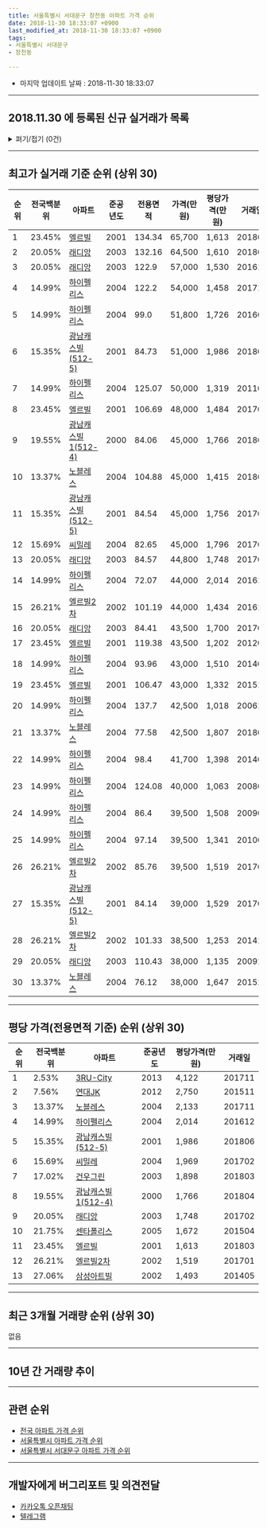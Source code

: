 ```yaml
---
title: 서울특별시 서대문구 창천동 아파트 가격 순위
date: 2018-11-30 18:33:07 +0900
last_modified_at: 2018-11-30 18:33:07 +0900
tags:
- 서울특별시 서대문구
- 창천동

---
```


* 마지막 업데이트 날짜 : 2018-11-30 18:33:07

---

## 2018.11.30 에 등록된 신규 실거래가 목록

<details>
<summary>펴기/접기 (0건)</summary>
<div markdown="1">

|아파트|전국백분위|준공년도|전용면적|가격(만원)|평당가격(만원)|거래일|
|---|---|---|---|---|---|---|
|없음|||||||


</div>
</details>

---

## 최고가 실거래 기준 순위 (상위 30)


|순위|전국백분위|아파트|준공년도|전용면적|가격(만원)|평당가격(만원)|거래일|
|---|---|---|---|---|---|---|---|
|1|23.45%|[엘르빌](https://search.naver.com/search.naver?query=%EC%84%9C%EC%9A%B8%ED%8A%B9%EB%B3%84%EC%8B%9C+%EC%84%9C%EB%8C%80%EB%AC%B8%EA%B5%AC+%EC%B0%BD%EC%B2%9C%EB%8F%99+%EC%97%98%EB%A5%B4%EB%B9%8C)|2001|134.34|65,700|1,613|201803|
|2|20.05%|[래디앙](https://search.naver.com/search.naver?query=%EC%84%9C%EC%9A%B8%ED%8A%B9%EB%B3%84%EC%8B%9C+%EC%84%9C%EB%8C%80%EB%AC%B8%EA%B5%AC+%EC%B0%BD%EC%B2%9C%EB%8F%99+%EB%9E%98%EB%94%94%EC%95%99)|2003|132.16|64,500|1,610|201806|
|3|20.05%|[래디앙](https://search.naver.com/search.naver?query=%EC%84%9C%EC%9A%B8%ED%8A%B9%EB%B3%84%EC%8B%9C+%EC%84%9C%EB%8C%80%EB%AC%B8%EA%B5%AC+%EC%B0%BD%EC%B2%9C%EB%8F%99+%EB%9E%98%EB%94%94%EC%95%99)|2003|122.9|57,000|1,530|201610|
|4|14.99%|[하이펠리스](https://search.naver.com/search.naver?query=%EC%84%9C%EC%9A%B8%ED%8A%B9%EB%B3%84%EC%8B%9C+%EC%84%9C%EB%8C%80%EB%AC%B8%EA%B5%AC+%EC%B0%BD%EC%B2%9C%EB%8F%99+%ED%95%98%EC%9D%B4%ED%8E%A0%EB%A6%AC%EC%8A%A4)|2004|122.2|54,000|1,458|201712|
|5|14.99%|[하이펠리스](https://search.naver.com/search.naver?query=%EC%84%9C%EC%9A%B8%ED%8A%B9%EB%B3%84%EC%8B%9C+%EC%84%9C%EB%8C%80%EB%AC%B8%EA%B5%AC+%EC%B0%BD%EC%B2%9C%EB%8F%99+%ED%95%98%EC%9D%B4%ED%8E%A0%EB%A6%AC%EC%8A%A4)|2004|99.0|51,800|1,726|201605|
|6|15.35%|[광남캐스빌(512-5)](https://search.naver.com/search.naver?query=%EC%84%9C%EC%9A%B8%ED%8A%B9%EB%B3%84%EC%8B%9C+%EC%84%9C%EB%8C%80%EB%AC%B8%EA%B5%AC+%EC%B0%BD%EC%B2%9C%EB%8F%99+%EA%B4%91%EB%82%A8%EC%BA%90%EC%8A%A4%EB%B9%8C%28512-5%29)|2001|84.73|51,000|1,986|201806|
|7|14.99%|[하이펠리스](https://search.naver.com/search.naver?query=%EC%84%9C%EC%9A%B8%ED%8A%B9%EB%B3%84%EC%8B%9C+%EC%84%9C%EB%8C%80%EB%AC%B8%EA%B5%AC+%EC%B0%BD%EC%B2%9C%EB%8F%99+%ED%95%98%EC%9D%B4%ED%8E%A0%EB%A6%AC%EC%8A%A4)|2004|125.07|50,000|1,319|201104|
|8|23.45%|[엘르빌](https://search.naver.com/search.naver?query=%EC%84%9C%EC%9A%B8%ED%8A%B9%EB%B3%84%EC%8B%9C+%EC%84%9C%EB%8C%80%EB%AC%B8%EA%B5%AC+%EC%B0%BD%EC%B2%9C%EB%8F%99+%EC%97%98%EB%A5%B4%EB%B9%8C)|2001|106.69|48,000|1,484|201703|
|9|19.55%|[광남캐스빌1(512-4)](https://search.naver.com/search.naver?query=%EC%84%9C%EC%9A%B8%ED%8A%B9%EB%B3%84%EC%8B%9C+%EC%84%9C%EB%8C%80%EB%AC%B8%EA%B5%AC+%EC%B0%BD%EC%B2%9C%EB%8F%99+%EA%B4%91%EB%82%A8%EC%BA%90%EC%8A%A4%EB%B9%8C1%28512-4%29)|2000|84.06|45,000|1,766|201804|
|10|13.37%|[노블레스](https://search.naver.com/search.naver?query=%EC%84%9C%EC%9A%B8%ED%8A%B9%EB%B3%84%EC%8B%9C+%EC%84%9C%EB%8C%80%EB%AC%B8%EA%B5%AC+%EC%B0%BD%EC%B2%9C%EB%8F%99+%EB%85%B8%EB%B8%94%EB%A0%88%EC%8A%A4)|2004|104.88|45,000|1,415|201806|
|11|15.35%|[광남캐스빌(512-5)](https://search.naver.com/search.naver?query=%EC%84%9C%EC%9A%B8%ED%8A%B9%EB%B3%84%EC%8B%9C+%EC%84%9C%EB%8C%80%EB%AC%B8%EA%B5%AC+%EC%B0%BD%EC%B2%9C%EB%8F%99+%EA%B4%91%EB%82%A8%EC%BA%90%EC%8A%A4%EB%B9%8C%28512-5%29)|2001|84.54|45,000|1,756|201706|
|12|15.69%|[씨밀레](https://search.naver.com/search.naver?query=%EC%84%9C%EC%9A%B8%ED%8A%B9%EB%B3%84%EC%8B%9C+%EC%84%9C%EB%8C%80%EB%AC%B8%EA%B5%AC+%EC%B0%BD%EC%B2%9C%EB%8F%99+%EC%94%A8%EB%B0%80%EB%A0%88)|2004|82.65|45,000|1,796|201708|
|13|20.05%|[래디앙](https://search.naver.com/search.naver?query=%EC%84%9C%EC%9A%B8%ED%8A%B9%EB%B3%84%EC%8B%9C+%EC%84%9C%EB%8C%80%EB%AC%B8%EA%B5%AC+%EC%B0%BD%EC%B2%9C%EB%8F%99+%EB%9E%98%EB%94%94%EC%95%99)|2003|84.57|44,800|1,748|201702|
|14|14.99%|[하이펠리스](https://search.naver.com/search.naver?query=%EC%84%9C%EC%9A%B8%ED%8A%B9%EB%B3%84%EC%8B%9C+%EC%84%9C%EB%8C%80%EB%AC%B8%EA%B5%AC+%EC%B0%BD%EC%B2%9C%EB%8F%99+%ED%95%98%EC%9D%B4%ED%8E%A0%EB%A6%AC%EC%8A%A4)|2004|72.07|44,000|2,014|201612|
|15|26.21%|[엘르빌2차](https://search.naver.com/search.naver?query=%EC%84%9C%EC%9A%B8%ED%8A%B9%EB%B3%84%EC%8B%9C+%EC%84%9C%EB%8C%80%EB%AC%B8%EA%B5%AC+%EC%B0%BD%EC%B2%9C%EB%8F%99+%EC%97%98%EB%A5%B4%EB%B9%8C2%EC%B0%A8)|2002|101.19|44,000|1,434|201611|
|16|20.05%|[래디앙](https://search.naver.com/search.naver?query=%EC%84%9C%EC%9A%B8%ED%8A%B9%EB%B3%84%EC%8B%9C+%EC%84%9C%EB%8C%80%EB%AC%B8%EA%B5%AC+%EC%B0%BD%EC%B2%9C%EB%8F%99+%EB%9E%98%EB%94%94%EC%95%99)|2003|84.41|43,500|1,700|201709|
|17|23.45%|[엘르빌](https://search.naver.com/search.naver?query=%EC%84%9C%EC%9A%B8%ED%8A%B9%EB%B3%84%EC%8B%9C+%EC%84%9C%EB%8C%80%EB%AC%B8%EA%B5%AC+%EC%B0%BD%EC%B2%9C%EB%8F%99+%EC%97%98%EB%A5%B4%EB%B9%8C)|2001|119.38|43,500|1,202|201203|
|18|14.99%|[하이펠리스](https://search.naver.com/search.naver?query=%EC%84%9C%EC%9A%B8%ED%8A%B9%EB%B3%84%EC%8B%9C+%EC%84%9C%EB%8C%80%EB%AC%B8%EA%B5%AC+%EC%B0%BD%EC%B2%9C%EB%8F%99+%ED%95%98%EC%9D%B4%ED%8E%A0%EB%A6%AC%EC%8A%A4)|2004|93.96|43,000|1,510|201402|
|19|23.45%|[엘르빌](https://search.naver.com/search.naver?query=%EC%84%9C%EC%9A%B8%ED%8A%B9%EB%B3%84%EC%8B%9C+%EC%84%9C%EB%8C%80%EB%AC%B8%EA%B5%AC+%EC%B0%BD%EC%B2%9C%EB%8F%99+%EC%97%98%EB%A5%B4%EB%B9%8C)|2001|106.47|43,000|1,332|201511|
|20|14.99%|[하이펠리스](https://search.naver.com/search.naver?query=%EC%84%9C%EC%9A%B8%ED%8A%B9%EB%B3%84%EC%8B%9C+%EC%84%9C%EB%8C%80%EB%AC%B8%EA%B5%AC+%EC%B0%BD%EC%B2%9C%EB%8F%99+%ED%95%98%EC%9D%B4%ED%8E%A0%EB%A6%AC%EC%8A%A4)|2004|137.7|42,500|1,018|200610|
|21|13.37%|[노블레스](https://search.naver.com/search.naver?query=%EC%84%9C%EC%9A%B8%ED%8A%B9%EB%B3%84%EC%8B%9C+%EC%84%9C%EB%8C%80%EB%AC%B8%EA%B5%AC+%EC%B0%BD%EC%B2%9C%EB%8F%99+%EB%85%B8%EB%B8%94%EB%A0%88%EC%8A%A4)|2004|77.58|42,500|1,807|201803|
|22|14.99%|[하이펠리스](https://search.naver.com/search.naver?query=%EC%84%9C%EC%9A%B8%ED%8A%B9%EB%B3%84%EC%8B%9C+%EC%84%9C%EB%8C%80%EB%AC%B8%EA%B5%AC+%EC%B0%BD%EC%B2%9C%EB%8F%99+%ED%95%98%EC%9D%B4%ED%8E%A0%EB%A6%AC%EC%8A%A4)|2004|98.4|41,700|1,398|201401|
|23|14.99%|[하이펠리스](https://search.naver.com/search.naver?query=%EC%84%9C%EC%9A%B8%ED%8A%B9%EB%B3%84%EC%8B%9C+%EC%84%9C%EB%8C%80%EB%AC%B8%EA%B5%AC+%EC%B0%BD%EC%B2%9C%EB%8F%99+%ED%95%98%EC%9D%B4%ED%8E%A0%EB%A6%AC%EC%8A%A4)|2004|124.08|40,000|1,063|200802|
|24|14.99%|[하이펠리스](https://search.naver.com/search.naver?query=%EC%84%9C%EC%9A%B8%ED%8A%B9%EB%B3%84%EC%8B%9C+%EC%84%9C%EB%8C%80%EB%AC%B8%EA%B5%AC+%EC%B0%BD%EC%B2%9C%EB%8F%99+%ED%95%98%EC%9D%B4%ED%8E%A0%EB%A6%AC%EC%8A%A4)|2004|86.4|39,500|1,508|200905|
|25|14.99%|[하이펠리스](https://search.naver.com/search.naver?query=%EC%84%9C%EC%9A%B8%ED%8A%B9%EB%B3%84%EC%8B%9C+%EC%84%9C%EB%8C%80%EB%AC%B8%EA%B5%AC+%EC%B0%BD%EC%B2%9C%EB%8F%99+%ED%95%98%EC%9D%B4%ED%8E%A0%EB%A6%AC%EC%8A%A4)|2004|97.14|39,500|1,341|201007|
|26|26.21%|[엘르빌2차](https://search.naver.com/search.naver?query=%EC%84%9C%EC%9A%B8%ED%8A%B9%EB%B3%84%EC%8B%9C+%EC%84%9C%EB%8C%80%EB%AC%B8%EA%B5%AC+%EC%B0%BD%EC%B2%9C%EB%8F%99+%EC%97%98%EB%A5%B4%EB%B9%8C2%EC%B0%A8)|2002|85.76|39,500|1,519|201701|
|27|15.35%|[광남캐스빌(512-5)](https://search.naver.com/search.naver?query=%EC%84%9C%EC%9A%B8%ED%8A%B9%EB%B3%84%EC%8B%9C+%EC%84%9C%EB%8C%80%EB%AC%B8%EA%B5%AC+%EC%B0%BD%EC%B2%9C%EB%8F%99+%EA%B4%91%EB%82%A8%EC%BA%90%EC%8A%A4%EB%B9%8C%28512-5%29)|2001|84.14|39,000|1,529|201702|
|28|26.21%|[엘르빌2차](https://search.naver.com/search.naver?query=%EC%84%9C%EC%9A%B8%ED%8A%B9%EB%B3%84%EC%8B%9C+%EC%84%9C%EB%8C%80%EB%AC%B8%EA%B5%AC+%EC%B0%BD%EC%B2%9C%EB%8F%99+%EC%97%98%EB%A5%B4%EB%B9%8C2%EC%B0%A8)|2002|101.33|38,500|1,253|201410|
|29|20.05%|[래디앙](https://search.naver.com/search.naver?query=%EC%84%9C%EC%9A%B8%ED%8A%B9%EB%B3%84%EC%8B%9C+%EC%84%9C%EB%8C%80%EB%AC%B8%EA%B5%AC+%EC%B0%BD%EC%B2%9C%EB%8F%99+%EB%9E%98%EB%94%94%EC%95%99)|2003|110.43|38,000|1,135|200912|
|30|13.37%|[노블레스](https://search.naver.com/search.naver?query=%EC%84%9C%EC%9A%B8%ED%8A%B9%EB%B3%84%EC%8B%9C+%EC%84%9C%EB%8C%80%EB%AC%B8%EA%B5%AC+%EC%B0%BD%EC%B2%9C%EB%8F%99+%EB%85%B8%EB%B8%94%EB%A0%88%EC%8A%A4)|2004|76.12|38,000|1,647|201512|


---

## 평당 가격(전용면적 기준) 순위 (상위 30)


|순위|전국백분위|아파트|준공년도|평당가격(만원)|거래일|
|---|---|---|---|---|---|
|1|2.53%|[3RU-City](https://search.naver.com/search.naver?query=%EC%84%9C%EC%9A%B8%ED%8A%B9%EB%B3%84%EC%8B%9C+%EC%84%9C%EB%8C%80%EB%AC%B8%EA%B5%AC+%EC%B0%BD%EC%B2%9C%EB%8F%99+3RU-City)|2013|4,122|201711|
|2|7.56%|[연대JK](https://search.naver.com/search.naver?query=%EC%84%9C%EC%9A%B8%ED%8A%B9%EB%B3%84%EC%8B%9C+%EC%84%9C%EB%8C%80%EB%AC%B8%EA%B5%AC+%EC%B0%BD%EC%B2%9C%EB%8F%99+%EC%97%B0%EB%8C%80JK)|2012|2,750|201511|
|3|13.37%|[노블레스](https://search.naver.com/search.naver?query=%EC%84%9C%EC%9A%B8%ED%8A%B9%EB%B3%84%EC%8B%9C+%EC%84%9C%EB%8C%80%EB%AC%B8%EA%B5%AC+%EC%B0%BD%EC%B2%9C%EB%8F%99+%EB%85%B8%EB%B8%94%EB%A0%88%EC%8A%A4)|2004|2,133|201711|
|4|14.99%|[하이펠리스](https://search.naver.com/search.naver?query=%EC%84%9C%EC%9A%B8%ED%8A%B9%EB%B3%84%EC%8B%9C+%EC%84%9C%EB%8C%80%EB%AC%B8%EA%B5%AC+%EC%B0%BD%EC%B2%9C%EB%8F%99+%ED%95%98%EC%9D%B4%ED%8E%A0%EB%A6%AC%EC%8A%A4)|2004|2,014|201612|
|5|15.35%|[광남캐스빌(512-5)](https://search.naver.com/search.naver?query=%EC%84%9C%EC%9A%B8%ED%8A%B9%EB%B3%84%EC%8B%9C+%EC%84%9C%EB%8C%80%EB%AC%B8%EA%B5%AC+%EC%B0%BD%EC%B2%9C%EB%8F%99+%EA%B4%91%EB%82%A8%EC%BA%90%EC%8A%A4%EB%B9%8C%28512-5%29)|2001|1,986|201806|
|6|15.69%|[씨밀레](https://search.naver.com/search.naver?query=%EC%84%9C%EC%9A%B8%ED%8A%B9%EB%B3%84%EC%8B%9C+%EC%84%9C%EB%8C%80%EB%AC%B8%EA%B5%AC+%EC%B0%BD%EC%B2%9C%EB%8F%99+%EC%94%A8%EB%B0%80%EB%A0%88)|2004|1,969|201702|
|7|17.02%|[건우그린](https://search.naver.com/search.naver?query=%EC%84%9C%EC%9A%B8%ED%8A%B9%EB%B3%84%EC%8B%9C+%EC%84%9C%EB%8C%80%EB%AC%B8%EA%B5%AC+%EC%B0%BD%EC%B2%9C%EB%8F%99+%EA%B1%B4%EC%9A%B0%EA%B7%B8%EB%A6%B0)|2003|1,898|201803|
|8|19.55%|[광남캐스빌1(512-4)](https://search.naver.com/search.naver?query=%EC%84%9C%EC%9A%B8%ED%8A%B9%EB%B3%84%EC%8B%9C+%EC%84%9C%EB%8C%80%EB%AC%B8%EA%B5%AC+%EC%B0%BD%EC%B2%9C%EB%8F%99+%EA%B4%91%EB%82%A8%EC%BA%90%EC%8A%A4%EB%B9%8C1%28512-4%29)|2000|1,766|201804|
|9|20.05%|[래디앙](https://search.naver.com/search.naver?query=%EC%84%9C%EC%9A%B8%ED%8A%B9%EB%B3%84%EC%8B%9C+%EC%84%9C%EB%8C%80%EB%AC%B8%EA%B5%AC+%EC%B0%BD%EC%B2%9C%EB%8F%99+%EB%9E%98%EB%94%94%EC%95%99)|2003|1,748|201702|
|10|21.75%|[센타폴리스](https://search.naver.com/search.naver?query=%EC%84%9C%EC%9A%B8%ED%8A%B9%EB%B3%84%EC%8B%9C+%EC%84%9C%EB%8C%80%EB%AC%B8%EA%B5%AC+%EC%B0%BD%EC%B2%9C%EB%8F%99+%EC%84%BC%ED%83%80%ED%8F%B4%EB%A6%AC%EC%8A%A4)|2005|1,672|201504|
|11|23.45%|[엘르빌](https://search.naver.com/search.naver?query=%EC%84%9C%EC%9A%B8%ED%8A%B9%EB%B3%84%EC%8B%9C+%EC%84%9C%EB%8C%80%EB%AC%B8%EA%B5%AC+%EC%B0%BD%EC%B2%9C%EB%8F%99+%EC%97%98%EB%A5%B4%EB%B9%8C)|2001|1,613|201803|
|12|26.21%|[엘르빌2차](https://search.naver.com/search.naver?query=%EC%84%9C%EC%9A%B8%ED%8A%B9%EB%B3%84%EC%8B%9C+%EC%84%9C%EB%8C%80%EB%AC%B8%EA%B5%AC+%EC%B0%BD%EC%B2%9C%EB%8F%99+%EC%97%98%EB%A5%B4%EB%B9%8C2%EC%B0%A8)|2002|1,519|201701|
|13|27.06%|[삼성아트빌](https://search.naver.com/search.naver?query=%EC%84%9C%EC%9A%B8%ED%8A%B9%EB%B3%84%EC%8B%9C+%EC%84%9C%EB%8C%80%EB%AC%B8%EA%B5%AC+%EC%B0%BD%EC%B2%9C%EB%8F%99+%EC%82%BC%EC%84%B1%EC%95%84%ED%8A%B8%EB%B9%8C)|2002|1,493|201405|


---

## 최근 3개월 거래량 순위 (상위 30)

없음

---

## 10년 간 거래량 추이


<div style="width:100%;">
    <canvas id="deal_progress" height="250"></canvas>
</div>

<script>
new Chart(document.getElementById("deal_progress"), {
    type: 'line',
    data: {
        labels: ['200811','200812','200901','200902','200903','200904','200905','200906','200907','200908','200909','200910','200911','200912','201001','201002','201003','201004','201005','201006','201007','201008','201009','201010','201011','201012','201101','201102','201103','201104','201105','201106','201107','201108','201109','201110','201111','201112','201201','201202','201203','201204','201205','201206','201207','201208','201209','201210','201211','201212','201301','201302','201303','201304','201305','201306','201307','201308','201309','201310','201311','201312','201401','201402','201403','201404','201405','201406','201407','201408','201409','201410','201411','201412','201501','201502','201503','201504','201505','201506','201507','201508','201509','201510','201511','201512','201601','201602','201603','201604','201605','201606','201607','201608','201609','201610','201611','201612','201701','201702','201703','201704','201705','201706','201707','201708','201709','201710','201711','201712','201801','201802','201803','201804','201805','201806','201807','201808','201809','201810','201811'],
        datasets: [{
            label: '실거래 수',
            pointRadius: 1,
            data: [0, 0, 0, 0, 1, 0, 2, 1, 1, 1, 1, 1, 1, 4, 2, 4, 1, 0, 1, 0, 1, 0, 0, 0, 1, 2, 0, 0, 2, 2, 0, 0, 1, 0, 0, 0, 0, 2, 1, 1, 3, 2, 1, 3, 2, 0, 1, 1, 0, 1, 9, 0, 1, 1, 0, 0, 0, 0, 1, 4, 0, 1, 2, 3, 1, 1, 5, 0, 1, 2, 2, 2, 2, 0, 3, 2, 2, 5, 2, 4, 4, 4, 1, 6, 3, 1, 1, 3, 2, 2, 1, 3, 2, 1, 1, 1, 2, 1, 1, 4, 4, 2, 1, 1, 0, 2, 3, 0, 2, 2, 2, 0, 4, 3, 0, 4, 1, 1, 0, 0, 0],
            borderColor: "rgba(255, 201, 14, 1)",
            backgroundColor: "rgba(255, 201, 14, 0.5)",
            fill: true,
        }]
    },
    options: {
        responsive: true,
        title: {
            display: true,
            text: '10년간 거래량 추이'
        },
        tooltips: {
            mode: 'index',
            intersect: false,
        },
        hover: {
            mode: 'nearest',
            intersect: true
        },
        scales: {
            xAxes: [{
                display: true,
                scaleLabel: {
                    display: true,
                    labelString: '년/월'
                }
            }],
            yAxes: [{
                display: true,
                ticks: {
                    suggestedMin: 0,
                },
                scaleLabel: {
                    display: true,
                    labelString: '실거래 수'
                }
            }]
        }
    }
});

</script>


---

## 관련 순위

- [전국 아파트 가격 순위](https://inasie.github.io/apt-ranking/전국)
- [서울특별시 아파트 가격 순위](https://inasie.github.io/apt-ranking/서울특별시)
- [서울특별시 서대문구 아파트 가격 순위](https://inasie.github.io/apt-ranking/서울특별시-서대문구)


---

## 개발자에게 버그리포트 및 의견전달

- [카카오톡 오픈채팅](https://open.kakao.com/o/gLJUAP4)
- [텔레그램](https://t.me/inasie)

